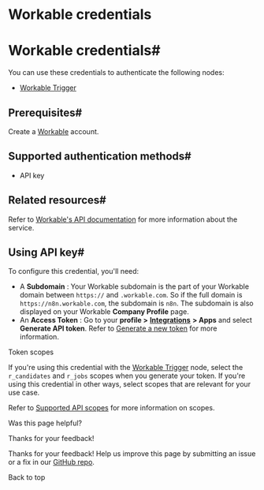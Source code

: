 # Workable credentials

[ ](https://github.com/n8n-io/n8n-docs/edit/main/docs/integrations/builtin/credentials/workable.md "Edit this page")

# Workable credentials#

You can use these credentials to authenticate the following nodes:

  * [Workable Trigger](../../trigger-nodes/n8n-nodes-base.workabletrigger/)



## Prerequisites#

Create a [Workable](https://www.workable.com/) account.

## Supported authentication methods#

  * API key



## Related resources#

Refer to [Workable's API documentation](https://workable.readme.io/reference/generate-an-access-token) for more information about the service.

## Using API key#

To configure this credential, you'll need:

  * A **Subdomain** : Your Workable subdomain is the part of your Workable domain between `https://` and `.workable.com`. So if the full domain is `https://n8n.workable.com`, the subdomain is `n8n`. The subdomain is also displayed on your Workable **Company Profile** page.
  * An **Access Token** : Go to your **profile >** [**Integrations**](https://workable.com/backend/settings/integrations) **> Apps** and select **Generate API token**. Refer to [Generate a new token](https://help.workable.com/hc/en-us/articles/115015785428-Generating-revoking-access-tokens-for-Workable-s-API#Generateanewtoken) for more information.

Token scopes

If you're using this credential with the [Workable Trigger](../../trigger-nodes/n8n-nodes-base.workabletrigger/) node, select the `r_candidates` and `r_jobs` scopes when you generate your token. If you're using this credential in other ways, select scopes that are relevant for your use case.

Refer to [Supported API scopes](https://help.workable.com/hc/en-us/articles/115015785428-Generating-revoking-access-tokens-for-Workable-s-API#SupportedAPIscopes) for more information on scopes.


Was this page helpful? 

Thanks for your feedback! 

Thanks for your feedback! Help us improve this page by submitting an issue or a fix in our [GitHub repo](https://github.com/n8n-io/n8n-docs). 

Back to top 
